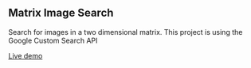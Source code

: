 ## Matrix Image Search

Search for images in a two dimensional matrix. This project 
is using the Google Custom Search API

[Live demo](https://matrix-image-search.firebaseapp.com)

